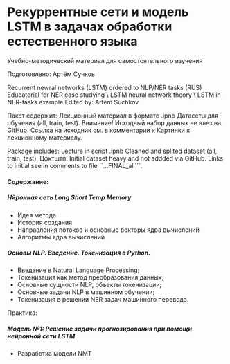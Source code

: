 # Рекуррентные сети и модель LSTM в задачах обработки естественного языка
Учебно-методический материал для самостоятельного изучения 

Подготовлено: Артём Сучков

Recurrent newral networks (LSTM) ordered to NLP/NER tasks (RUS)
Educatorial for NER case studying \ LSTM neural network theory \ LSTM in NER-tasks example 
Edited by: Artem Suchkov

Пакет содержит: 
Лекционный материал в формате .ipnb
Датасеты для обучения (all, train, test). Внимание! Исходный набор данных не влез на GitHub. Ссылка на исходник см. в комментарии к 
Картинки к лекционному материалу.

Package includes: 
Lecture in script .ipnb
Cleaned and splited dataset (all, train, test). Цфктштп! Initial dataset heavy and not addded via GitHub. Links to initial see in comments to file ``...FINAL_all```.

#### Содержание:

##### Нйронная сеть Long Short Temp Memory
- Идея метода
- История создания
- Направления потоков и основные векторы ядра вычислений
- Алгоритмы ядра вычислений

##### Основы NLP. Введение. Токенизация в Python. 
- Введение в Natural Language Processing;
- Токенизация как метод преобразования данных;
- Основные сущности NLP, объекты токенизации;
- Основные задачи NLP в машинном обучении;
- Токенизация в решении NER задач машинного перевода.

Практика:
##### Модель №1: Решение задачи прогнозирования при помощи нейронной сети LSTM
- Разработка модели NMT
